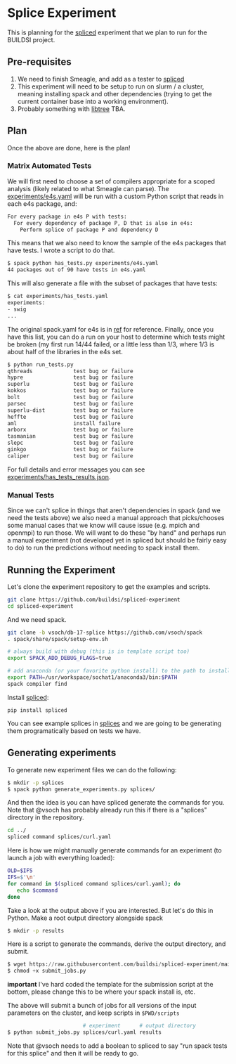 # Splice Experiment

This is planning for the [spliced](https://github.com/buildsi/spliced) experiment
that we plan to run for the BUILDSI project.

## Pre-requisites

1. We need to finish Smeagle, and add as a tester to [spliced](https://github.com/buildsi/spliced)
2. This experiment will need to be setup to run on slurm / a cluster, meaning installing spack and other dependencies (trying to get the current container base into a working environment).
3. Probably something with [libtree](https://github.com/haampie/libtree) TBA.

## Plan

Once the above are done, here is the plan! 

### Matrix Automated Tests

We will first need to choose a set of compilers appropriate for a scoped analysis (likely related to what Smeagle can parse). The [experiments/e4s.yaml](experiments/e4s.yaml) will be run with a custom Python script
that reads in each e4s package, and:

```bash
For every package in e4s P with tests:
  For every dependency of package P, D that is also in e4s:
    Perform splice of package P and dependency D
```

This means that we also need to know the sample of the e4s packages that have tests.
I wrote a script to do that.

```bash
$ spack python has_tests.py experiments/e4s.yaml
44 packages out of 90 have tests in e4s.yaml
```

This will also generate a file with the subset of packages that have tests:

```bash
$ cat experiments/has_tests.yaml 
experiments:
- swig
...
```

The original spack.yaml for e4s is in [ref](ref) for reference. Finally, once you  have
this list, you can do a run on your host to determine which tests might be broken (my first
run 14/44 failed, or a little less than 1/3, where 1/3 is about half of the libraries in the e4s set.

```bash
$ python run_tests.py
qthreads             test bug or failure
hypre                test bug or failure
superlu              test bug or failure
kokkos               test bug or failure
bolt                 test bug or failure
parsec               test bug or failure
superlu-dist         test bug or failure
heffte               test bug or failure
aml                  install failure
arborx               test bug or failure
tasmanian            test bug or failure
slepc                test bug or failure
ginkgo               test bug or failure
caliper              test bug or failure
```

For full details and error messages you can see [experiments/has_tests_results.json](experiments/has_tests_results.json).


### Manual Tests

Since we can't splice in things that aren't dependencies in spack (and we need the tests above) we also need a manual approach
that picks/chooses some manual cases that we know will cause issue (e.g. mpich and openmpi) to run those.
We will want to do these "by hand" and perhaps run a manual experiment (not developed yet in spliced but should be fairly
easy to do) to run the predictions without needing to spack install them.


## Running the Experiment

Let's clone the experiment repository to get the examples and scripts.

```bash
git clone https://github.com/buildsi/spliced-experiment
cd spliced-experiment
```

And we need spack.

```bash
git clone -b vsoch/db-17-splice https://github.com/vsoch/spack
. spack/share/spack/setup-env.sh 

# always build with debug (this is in template script too)
export SPACK_ADD_DEBUG_FLAGS=true

# add anaconda (or your favorite python install) to the path to install spliced
export PATH=/usr/workspace/sochat1/anaconda3/bin:$PATH
spack compiler find
```

Install [spliced](https://github.com/buildsi/spliced):

```
pip install spliced
```

You can see example splices in [splices](splices) and we are going to be generating them programatically
based on tests we have.

## Generating experiments

To generate new experiment files we can do the following:

```bash
$ mkdir -p splices
$ spack python generate_experiments.py splices/
```

And then the idea is you can have spliced generate the commands for you. Note
that @vsoch has probably already run this if there is a "splices" directory in the
repository.

```bash
cd ../
spliced command splices/curl.yaml
```

Here is how we might manually generate commands for an experiment (to launch a job with everything loaded):

```bash
OLD=$IFS
IFS=$'\n'
for command in $(spliced command splices/curl.yaml); do
   echo $command
done
```
Take a look at the output above if you are interested. But let's do this in Python. Make a root output directory alongside spack
```bash
$ mkdir -p results
```

Here is a script to generate the commands, derive the output directory, and submit.

```python
$ wget https://raw.githubusercontent.com/buildsi/spliced-experiment/main/submit_jobs.py
$ chmod +x submit_jobs.py
```

**important** I've hard coded the template for the submission script at the bottom, please
change this to be where your spack install is, etc.

The above will submit a bunch of jobs for all versions of the input parameters on the cluster,
and keep scripts in `$PWD/scripts`

```bash
                        # experiment      # output directory
$ python submit_jobs.py splices/curl.yaml results
```

Note that @vsoch needs to add a boolean to spliced to say "run spack tests for this splice"
and then it will be ready to go.
